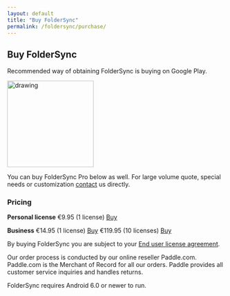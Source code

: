 ```yaml
---
layout: default
title: "Buy FolderSync"
permalink: /foldersync/purchase/
---
```


## Buy FolderSync

Recommended way of obtaining FolderSync is buying on Google Play.

<a href="https://play.google.com/store/apps/details?id=dk.tacit.android.foldersync.full"><img src="../../assets/img/android_app_on_play_logo_large.png" alt="drawing" style="width:200px;"/></a>

You can buy FolderSync Pro below as well. For large volume quote, special needs or customization [contact](/contact) us directly.

### Pricing

**Personal license**
 €9.95 (1 license) <a href="#!" class="paddle_button" data-product="529456">Buy</a> 

**Business**
€14.95 (1 license) <a href="#!" class="paddle_button" data-product="529458">Buy</a>
€119.95 (10 licenses) <a href="#!" class="paddle_button" data-product="529459">Buy</a>

By buying FolderSync you are subject to your [End user license agreement](/foldersync/eula).

Our order process is conducted by our online reseller Paddle.com. Paddle.com is the Merchant of Record for all our orders. Paddle provides all customer service inquiries and handles returns.

FolderSync requires Android 6.0 or newer to run.
